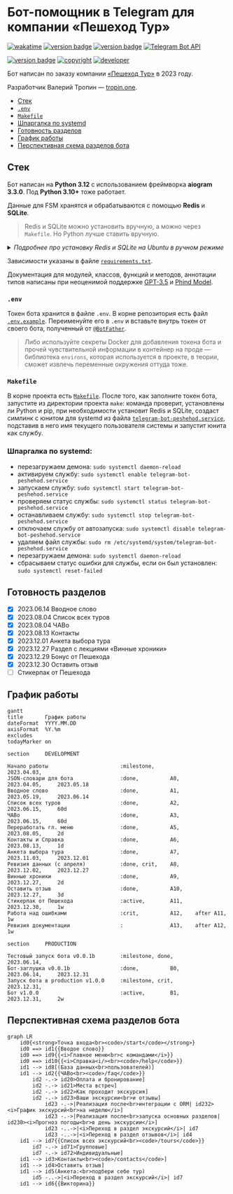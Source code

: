 # Бот-помощник в Telegram для компании «Пешеход Тур»

[![wakatime](https://wakatime.com/badge/github/tropintropin/telegram_bot_peshehod_chat.svg)](https://wakatime.com/badge/github/tropintropin/telegram_bot_peshehod_chat)
[![version badge](https://img.shields.io/badge/Python-3.12-blue.svg)](https://www.python.org/)
[![version badge](https://img.shields.io/badge/aiogram-3.3.0-blue.svg)](https://docs.aiogram.dev/en/dev-3.x/)
[![Telegram Bot API](https://img.shields.io/badge/dynamic/json?color=blue&logo=telegram&label=Telegram%20Bot%20API&query=%24.api.version&url=https%3A%2F%2Fraw.githubusercontent.com%2Faiogram%2Faiogram%2Fdev-3.x%2F.butcher%2Fschema%2Fschema.json&style=flat-square)](https://core.telegram.org/bots/api)

[![version badge](https://img.shields.io/badge/Peshehod_Help_Bot-v1.0.2-blue.svg)](https://t.me/peshehod_help_bot)
[![copyright](https://img.shields.io/badge/©_Peshehod_Tour-2023-blue.svg)](https://peshehodtour.ru)
[![developer](https://img.shields.io/badge/Developer-Valery_Tropin-blue.svg)](https://tropin.one)

Бот написан по заказу компании [«Пешеход Тур»](https://peshehodtour.ru) в 2023 году.

Разработчик Валерий Тропин — [tropin.one](https://tropin.one).

<!-- vim-markdown-toc GFM -->

* [Стек](#стек)
* [`.env`](#env)
* [`Makefile`](#makefile)
* [Шпаргалка по systemd](#шпаргалка-по-systemd)
* [Готовность разделов](#готовность-разделов)
* [График работы](#график-работы)
* [Перспективная схема разделов бота](#перспективная-схема-разделов-бота)

<!-- vim-markdown-toc -->

## Стек

Бот написан на **Python 3.12** с использованием фреймворка **aiogram 3.3.0**. Под **Python 3.10+** тоже работает.

Данные для FSM хранятся и обрабатываются с помощью **Redis** и **SQLite**.

> Redis и SQLite можно установить вручную, а можно через `Makefile`. Но Python лучше ставить вручную.

<details>
<summary><i>Подробнее про установку Redis и SQLite на Ubuntu в ручном режиме</i></summary>

Установка [Redis](https://timeweb.cloud/tutorials/redis/ustanovka-i-nastrojka-redis-dlya-raznyh-os)
<br>
`sudo apt install redis`
<br>
`sudo service redis-server restart`
<br>
`redis-cli ping` → если вернул `PONG`, то сервер запущен.

Установка [SQLite](https://timeweb.cloud/tutorials/sqlite/rukovodstvo-po-nastrojke-sqlite)
<br>
`sudo apt install sqlite3`
<br>
`sqlite3 --version`
</details>

Зависимости указаны в файле [`requirements.txt`](requirements.txt).

Документация для модулей, классов, функций и методов, аннотации типов написаны при неоценимой поддержке [GPT-3.5](https://chat.openai.com) и [Phind Model](https://www.phind.com).

### `.env`

Токен бота хранится в файле `.env`. В корне репозитория есть файл [`.env.example`](.env.example). Переименуйте его в `.env`
и вставьте внутрь токен от своего бота, полученный от [`@BotFather`](https://t.me/botfather).

> Либо используйте секреты Docker для добавления токена бота и прочей чувствительной информации в контейнер на проде — библиотека `environs`, которая используется в проекте, в теории, сможет извлечь переменные окружения оттуда тоже.

### `Makefile`

В корне проекта есть [`Makefile`](Makefile). После того, как заполните токен бота, запустите из директории проекта `make`: команда проверит, установлены ли Python и pip, при необходимости установит Redis и SQLite, создаст симлинк с юнитом для systemd из файла [`telegram-bot-peshehod.service`](setup/telegram-bot-peshehod.service), подставив в него имя текущего пользователя системы и запустит юнита как службу.

### Шпаргалка по systemd:

- перезагружаем демона: `sudo systemctl daemon-reload`
- активируем службу: `sudo systemctl enable telegram-bot-peshehod.service`
- запускаем службу: `sudo systemctl start telegram-bot-peshehod.service`
- проверяем статус службы: `sudo systemctl status telegram-bot-peshehod.service`
- останавливаем службу: `sudo systemctl stop telegram-bot-peshehod.service`
- отключаем службу от автозапуска: `sudo systemctl disable telegram-bot-peshehod.service`
- удаляем файл службы: `sudo rm /etc/systemd/system/telegram-bot-peshehod.service`
- перезагружаем демона: `sudo systemctl daemon-reload`
- сбрасываем статус ошибки для службы, если он был установлен: `sudo systemctl reset-failed`

## Готовность разделов

- [x] 2023.06.14 Вводное слово
- [x] 2023.08.04 Список всех туров
- [x] 2023.08.04 ЧАВо
- [x] 2023.08.13 Контакты
- [x] 2023.12.01 Анкета выбора тура
- [x] 2023.12.27 Раздел с лекциями «Винные хроники»
- [x] 2023.12.29 Бонус от Пешехода
- [x] 2023.12.30 Оставить отзыв
- [ ] Стикерпак от Пешехода

## График работы
```mermaid
gantt
title       График работы
dateFormat  YYYY.MM.DD
axisFormat  %Y.%m
excludes    
todayMarker on

section     DEVELOPMENT

Начало работы                       :milestone,             2023.04.03, 
JSON-словари для бота               :done,          A0,     2023.04.05,     2023.05.18
Вводное слово                       :done,          A1,     2023.05.19,     2023.06.14
Список всех туров                   :done,          A2,     2023.06.15,     60d
ЧАВо                                :done,          A3,     2023.06.15,     60d
Переработать гл. меню               :done,          A5,     2023.08.05,     2d
Контакты и Справка                  :done,          A6,     2023.08.13,     1d
Анкета выбора тура                  :done,          A7,     2023.11.03,     2023.12.01
Ревизия данных (с апреля)           :done, crit,    A8,     2023.12.02,     2023.12.27
Винные хроники                      :done,          A9,     2023.12.27,     2d
Оставить отзыв                      :done,          A10,    2023.12.27,     3d
Стикерпак от Пешехода               :active,        A11,    2023.12.30,     1w
Работа над ошибками                 :crit,          A12,    after A11,      1w
Ревизия документации                :               A13,    after A12,      1w

section     PRODUCTION

Тестовый запуск бота v0.0.1b        :milestone, done,       2023.06.14,
Бот-заглушка v0.0.1b                :done,          B0,     2023.06.14,     2023.12.31
Запуск бота в production v1.0.0     :milestone, crit,       2023.12.31,
Бот v1.0.0                          :active,        B1,     2023.12.31,     2w
```

## Перспективная схема разделов бота

```mermaid
graph LR
    id0{<strong>Точка входа<br><code>/start</code></strong>}
    id0 ==> id1{{Вводое слово}}
    id0 ==> id9{{<i>Главное меню<br>с командами</i>}}
    id0 ==> id10{{<i>Справка<i/><br><code>/help</code>}}
    id1 --> id8[(База данных<br>пользователей)]
    id1 --> id2{{ЧАВо<br><code>/faq</code>}}
        id2 -.-> id20>Оплата и бронирование]
        id2 -.-> id21>Места встреч]
        id2 -.-> id22>Как проходит экскурсия]
        id2 -.-> id23>Ваши экскурсии<br>и отзывы]
            id23 -.->|Реализация после<br>интеграции с ORM| id232><i>График экскурсий<br>на неделю</i>]
            id23 -.->|Реализация после<br>запуска основных разделов| id230><i>Прогноз погоды<br>в день экскурсии</i>]
            id23 -..->|<i>Переход в раздел экскурсий</i>| id7
            id23 -..->|<i>Переход в раздел отзывов</i>| id4
    id1 --> id7{{Список всех экскурсий<br><code>/tours</code>}}
        id7 -.-> id71>Групповые]
        id7 -.-> id72>Индивидуальные]
    id1 --> id3>Контакты<br><code>/contacts</code>]
    id1 --> id4>Оставить отзыв]
    id1 --> id5(Анкета:<br>подбери себе тур)
        id5 -..->|<i>Переход в раздел экскурсий</i>| id7
    id1 --> id6{{Викторина}}
```
